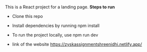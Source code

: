 This is a React project for a landing page.
**Steps to run**
- Clone this repo
- Install dependencies by running npm install
- To run the project locally, use npm run dev

- link of the website
https://zyskassignmentshreenidhi.netlify.app/
